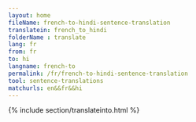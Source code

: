 ```yaml
---
layout: home
fileName: french-to-hindi-sentence-translation
translatein: french_to_hindi
folderName : translate
lang: fr
from: fr
to: hi
langname: french-to
permalink: /fr/french-to-hindi-sentence-translation
tool: sentence-translations
matchurls: en&&fr&&hi
---
```

{% include section/translateinto.html %}
